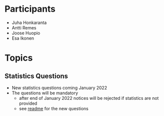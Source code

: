 # Participants

* Juha Honkaranta
* Antti Remes
* Joose Huopio
* Esa Ikonen

# Topics

## Statistics Questions

* New statistics questions coming January 2022
* The questions will be mandatory
  * after end of January 2022 notices will be rejected if statistics are not provided
  * see [readme](https://github.com/Hankintailmoitukset/hilma-api/blob/master/README.md) for the new questions
